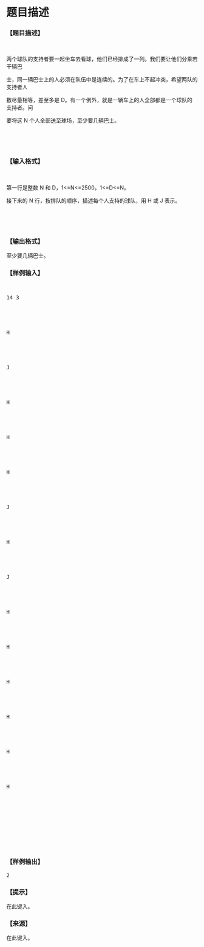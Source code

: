 # 题目描述


<h3>
【题目描述】
</h3>
<p>
<br/>
</p>
<p>
两个球队的支持者要一起坐车去看球，他们已经排成了一列。我们要让他们分乘若干辆巴
</p>
<p>
士，同一辆巴士上的人必须在队伍中是连续的。为了在车上不起冲突，希望两队的支持者人
</p>
<p>
数尽量相等，差至多是 D。有一个例外，就是一辆车上的人全部都是一个球队的支持者。问
</p>
<p>
要将这 N 个人全部送至球场，至少要几辆巴士。
</p>
<p>
<br/>
</p>
<p>
<br/>
</p>
<h3>
【输入格式】
</h3>
<p>
<br/>
</p>
<p>
第一行是整数 N 和 D，1&lt;=N&lt;=2500，1&lt;=D&lt;=N。
</p>
<p>
接下来的 N 行，按排队的顺序，描述每个人支持的球队，用 H 或 J 表示。
</p>
<p>
<br/>
</p>
<p>
<br/>
</p>
<h3>
【输出格式】
</h3>
<p>
至少要几辆巴士。
</p>
<h3>
【样例输入】
</h3>
<pre><p>
14 3
</p>

<p>
H
</p>

<p>
J
</p>

<p>
H
</p>

<p>
H
</p>

<p>
H
</p>

<p>
J
</p>

<p>
H
</p>

<p>
J
</p>

<p>
H
</p>

<p>
H
</p>

<p>
H
</p>

<p>
H
</p>

<p>
H
</p>

<p>
H
</p>

<p>
<br/>

</p>
</pre>
<h3>
【样例输出】
</h3>
<pre>2</pre>
<h3>
【提示】
</h3>
<p>
在此键入。
</p>
<h3>
【来源】
</h3>
<p>
在此键入。
</p>
